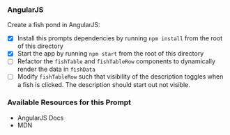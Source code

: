 ### AngularJS

Create a fish pond in AngularJS:

* [x] Install this prompts dependencies by running `npm install` from the root of this directory
* [x] Start the app by running `npm start` from the root of this directory
* [ ] Refactor the `fishTable` and `fishTableRow` components to dynamically render the data in `fishData`
* [ ] Modify `fishTableRow` such that visibility of the description toggles when a fish is clicked. The description should start out not visible.

### Available Resources for this Prompt
* AngularJS Docs
* MDN
